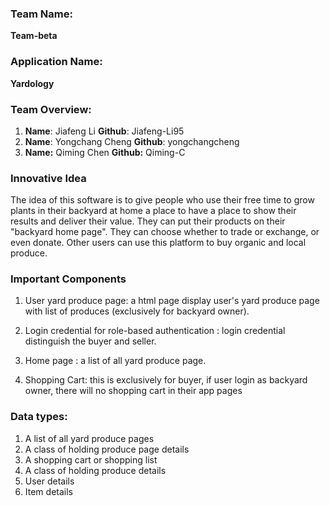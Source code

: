### **Team Name:** 

**Team-beta**

### **Application Name:**  

**Yardology**

### **Team Overview**: 

1. **Name**: Jiafeng Li  **Github**: Jiafeng-Li95
2. **Name**:  Yongchang Cheng  **Github**: yongchangcheng
3. **Name:** Qiming Chen **Github:** Qiming-C

### Innovative Idea

The idea of this software is to give people who use their free time to grow plants in their backyard at home a place to have a place to show their results and deliver their value. They can put their products on their "backyard home page". They can choose whether to trade or exchange, or even donate. Other users can use this platform to buy organic and local produce.

### Important Components

1. User yard produce page: a html page display user's yard produce page with list of produces (exclusively for backyard owner).

2. Login credential for role-based authentication : login credential distinguish the buyer and seller.
3. Home page : a list of all yard produce page.
4. Shopping Cart: this is exclusively for buyer, if user login as backyard owner, there will no shopping cart in their app pages

### Data types:

1. A list of all yard produce pages
2. A class of holding produce page details
3. A shopping cart or shopping list 
4. A class of holding produce details
5. User details
6. Item details



